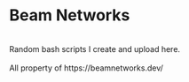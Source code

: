 # Beam Networks
<br>
Random bash scripts I create and upload here.
<br><br>
All property of https://beamnetworks.dev/
